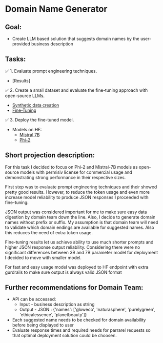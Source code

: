# Domain Name Generator

## Goal:
- Create LLM based solution that suggests domain names by the user-provided business description

## Tasks:

✅ 1. Evaluate prompt engineering techniques.
  - [Results]

✅ 2. Create a small dataset and evaluate the fine-tuning approach with open-source LLMs.
  - [Synthetic data creation](https://github.com/LaurynasRekasius/Domain_Name_Generator/blob/main/notebooks/Synthetic_Data_Generation_Mistral.ipynb)
  - [Fine-Tuning](https://github.com/LaurynasRekasius/Domain_Name_Generator/blob/main/notebooks/LLM_Fine_Tuning.ipynb)

✅ 3. Deploy the fine-tuned model.
  - Models on HF:
    - [Mistral 7B](https://huggingface.co/Soaky/Mistral_dn_fix)
    - [Phi-2](https://huggingface.co/Soaky/phi_2_dn)



## Short projection description:

For this task I decided to focus on Phi-2 and Mistral-7B models as open-source models with permisiv license for commercial usage and demonstrating strong performance in their respective sizes. 

First step was to evaluate prompt engineering techniques and their showed pretty good results. However, to reduce the token usage and even more increase model reliability to produce JSON responses I proceeded with fine-tuning.

JSON output was considered important for me to make sure easy data digestion by domain team down the line. Also, I decide to generate domain names without prefix or suffix. My assumption is that domain team will need to validate which domain endings are available for suggested names. Also this reduces the need of extra token usage.

Fine-tuning results let us achieve ability to use much shorter prompts and higher JSON response output reliability. Considering there were no significant differences between 3B and 7B parameter model for deployment I decided to move with smaller model.

For fast and easy usage model was deployed to HF endpoint with extra gurdrails to make sure output is always valid JSON format


## Further recommendations for Domain Team:
  - API can be accessed:
    - Input - business description as string
    - Output - JSON : {'names': ['gloweco', 'naturasphere', 'purelygreen', 'ethicalessence', 'planetbeauty']}
  - Each suggested name needs to be checked for domain availability before being displayed to user
  - Evaluate response times and required needs for parrarel requests so that optimal deployment solution could be choosen.


